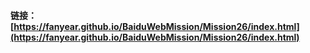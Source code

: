 #### 链接：[https://fanyear.github.io/BaiduWebMission/Mission26/index.html](https://fanyear.github.io/BaiduWebMission/Mission26/index.html)
